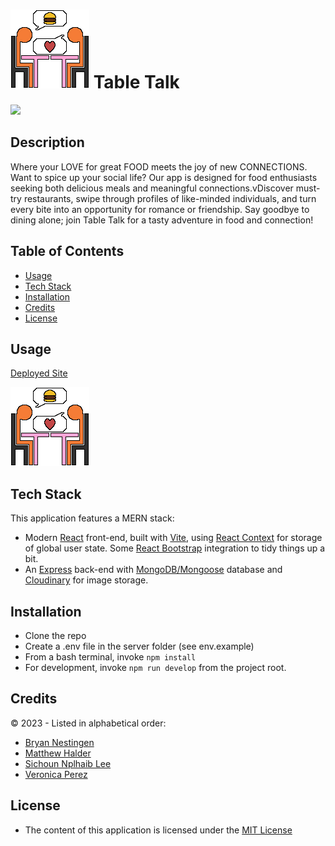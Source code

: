 # ![Table Talk home page welcoming visitors to signup or login to connect with other foodies.](/client/public/assets/TableTalk.png) Table Talk


[![](https://img.shields.io/badge/License-MIT_License-blue)](https://choosealicense.com/licenses/mit/)

## Description

Where your LOVE for great FOOD meets the joy of new CONNECTIONS. Want to spice up your social life? Our app is designed for food enthusiasts seeking both delicious meals and meaningful connections.vDiscover must-try restaurants, swipe through profiles of like-minded individuals, and turn every bite into an opportunity for romance or friendship. Say goodbye to dining alone; join Table Talk for a tasty adventure in food and connection!


## Table of Contents
- [Usage](#usage)
- [Tech Stack](#tech-stack)
- [Installation](#installation)
- [Credits](#credits)
- [License](#license)

## Usage

[Deployed Site](https://table-talk-5dc7ec66643d.herokuapp.com/)

[![Table Talk home page welcoming visitors to signup or login to connect with other foodies.](/client/public/assets/TableTalk.png)](https://table-talk-5dc7ec66643d.herokuapp.com/)

## Tech Stack 
This application features a MERN stack:
- Modern [React](https://react.dev/) front-end, built with [Vite](https://vitejs.dev/), using [React Context](https://react.dev/reference/react/createContext) for storage of global user state. Some [React Bootstrap](https://react-bootstrap.netlify.app/) integration to tidy things up a bit.
- An [Express](https://expressjs.com/) back-end with [MongoDB/Mongoose](https://www.mongodb.com/) database and [Cloudinary](https://cloudinary.com/) for image storage.

## Installation 

- Clone the repo
- Create a .env file in the server folder (see env.example)
- From a bash terminal, invoke `npm install`
- For development, invoke `npm run develop` from the project root.


## Credits
© 2023 - Listed in alphabetical order:
- [Bryan Nestingen](https://bryan-nestingen.com)
- [Matthew Halder](https://github.com/mhalder4) 
- [Sichoun Nplhaib Lee](https://github.com/DDXP3)
- [Veronica Perez](https://github.com/VernPG)


## License

- The content of this application is licensed under the [MIT License](https://choosealicense.com/licenses/mit/)



